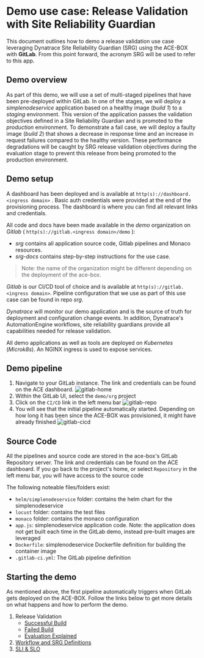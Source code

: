 # Demo use case: Release Validation with Site Reliability Guardian
This document outlines how to demo a release validation use case leveraging Dynatrace Site Reliability Guardian (SRG) using the ACE-BOX with **GitLab**.  From this point forward, the acronym SRG will be used to refer to this app.

## Demo overview
As part of this demo, we will use a set of multi-staged pipelines that have been pre-deployed within GitLab. In one of the stages, we will deploy a *simplenodeservice* application based on a healthy image (*build 1*) to a *staging* environment. This version of the application passes the validation objectives defined in a Site Reliability Guardian and is promoted to the *production* environment. 
To demonstrate a fail case, we will deploy a faulty image (*build 2*) that shows a decrease in response time and an increase in request failures compared to the healthy version. These performance degradations will be caught by SRG release validation objectives during the evaluation stage to prevent this release from being promoted to the production environment.

## Demo setup
A dashboard has been deployed and is available at `http(s)://dashboard.<ingress domain>` . Basic auth credentials were provided at the end of the provisioning process. The dashboard is where you can find all relevant links and credentials.

All code and docs have been made available in the *demo* organization on *Gitlab* ( `http(s)://gitlab.<ingress domain>/demo` ):

- *srg* contains all application source code, Gitlab pipelines and Monaco resources.
- *srg-docs* contains step-by-step instructions for the use case.

>Note: the name of the organization might be different depending on the deployment of the ace-box.

*Gitlab* is our CI/CD tool of choice and is available at `http(s)://gitlab.<ingress domain>`. Pipeline configuration that we use as part of this use case can be found in repo *srg*.

*Dynatrace* will monitor our demo application and is the source of truth for deployment and configuration change events. In addition, Dynatrace's AutomationEngine workflows, site reliability guardians provide all capabilities needed for release validation.

All demo applications as well as tools are deployed on *Kubernetes* (*Microk8s*). An NGINX ingress is used to expose services.

## Demo pipeline
1. Navigate to your GitLab instance. The link and credentials can be found on the ACE dashboard.
    ![gitlab-home](assets/demo_gitlab_home.png)
2. Within the GitLab UI, select the `demo/srg` project
3. Click on the `CI/CD` link in the left menu bar
    ![gitlab-repo](assets/demo_gitlab_ace-repo.png)
4. You will see that the initial pipeline automatically started. Depending on how long it has been since the ACE-BOX was provisioned, it might have already finished
    ![gitlab-cicd](assets/demo_gitlab_cicd.png)


## Source Code
All the pipelines and source code are stored in the ace-box's GitLab Repository server. The link and credentials can be found on the ACE dashboard. If you go back to the project's home, or select `Repository` in the left menu bar, you will have access to the source code

The following noteable files/folders exist:
- `helm/simplenodeservice` folder: contains the helm chart for the simplenodeservice
- `locust` folder: contains the test files
- `monaco` folder: contains the monaco configuration
- `app.js`: simplenodeservice application code. Note: the application does not get built each time in the GitLab demo, instead pre-built images are leveraged
- `Dockerfile`: simplenodeservice Dockerfile definition for building the container image
- `.gitlab-ci.yml`: The GitLab pipeline definition

## Starting the demo
As mentioned above, the first pipeline automatically triggers when GitLab gets deployed on the ACE-BOX. Follow the links below to get more details on what happens and how to perform the demo.

1. Release Validation
   - [Successful Build](/03_Release_Validation/03_01_Successful_Build.md)
   - [Failed Build](/03_Release_Validation/03_02_Failed_Build.md)
   - [Evaluation Explained](/03_Release_Validation/03_03_Evaluation_Explained.md)
2. [Workflow and SRG Definitions](/02_Workflow_SRG/README.md)
3. [SLI & SLO](/01_SLI_SLO/README.md)
